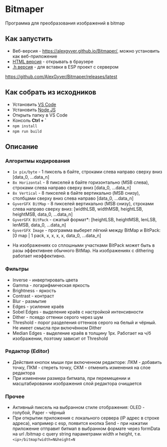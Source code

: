 # Bitmaper
Программа для преобразования изображений в bitmap

## Как запустить
- Веб-версия - https://alexgyver.github.io/Bitmaper/, можно установить как веб-приложение
- [HTML версия](https://github.com/AlexGyver/Bitmaper/releases/latest/download/bitmaper.html) - открывать в браузере
- [.h версия](https://github.com/AlexGyver/Bitmaper/releases/latest/download/bitmaper.h) - для вставки в ESP проект с сервером

https://github.com/AlexGyver/Bitmaper/releases/latest

## Как собрать из исходников
- Установить [VS Code](https://code.visualstudio.com/download)
- Установить [Node JS](https://nodejs.org/en/download/prebuilt-installer)
- Открыть папку в VS Code
- Консоль **Ctrl + `**
- `npm install`
- `npm run build`

## Описание
### Алгоритмы кодирования
- `1x pix/byte` - 1 пиксель в байте, строками слева направо сверху вниз [data_0, ...data_n]
- `8x Horizontal` - 8 пикселей в байте горизонтально (MSB слева), строками слева направо сверху вниз [data_0, ...data_n]
- `8x Vertical` - 8 пикселей в байте вертикально (MSB снизу), столбцами сверху вниз слева направо  [data_0, ...data_n]
- `GyverGFX BitMap` - 8 пикселей вертикально (MSB снизу), строками слева направо сверху вниз: [widthLSB, widthMSB, heightLSB, heightMSB, data_0, ...data_n]
- `GyverGFX BitPack` - сжатый формат*: [heightLSB, heightMSB, lenLSB, lenMSB, data_0, ...data_n]
- `GyverGFX Image` - программа выберет лёгкий между BitMap и BitPack: [0 map | 1 pack, x, x, x, x, data_0, ...data_n]

* На изображениях со сплошными участками BitPack может быть в разы эффективнее обычного BitMap. На изображениях с dithering работает неэффективно.

### Фильтры
- Inverse - инвертировать цвета
- Gamma - логарифмическая яркость
- Brightness - яркость
- Contrast - контраст
- Blur - размытие
- Edges - усиление краёв
- Sobel Edges - выделение краёв с настройкой интенсивности
- Dither - псевдо оттенки серого через шум
- Threshold - порог разделения оттенков серого на белый и чёрный. Не имеет смысла при включённом Dither
- Median Edges - выделение краёв в толщину 1px. Работает на ч/б изображении, поэтому зависит от Threshold

### Редактор (Editor)
- Действия кнопок мыши при включенном редакторе: ЛКМ - добавить точку, ПКМ - стереть точку, СКМ - отменить изменения на слое редактора
- При изменении размера битмапа, при перемещении и масштабировании изображения слой редактора очищается

### Прочее
- Активный пиксель на выбранном стиле отображения: OLED - голубой, Paper - чёрный
- При открытии приложения с локального сервера (IP адрес в строке адреса), например с esp, появится кнопка Send - при нажатии приложение отправит битмап в выбранном формате через formData на url /bitmap с query string параметрами width и height, т.е. `<ip>/bitmap?width=N&height=N`